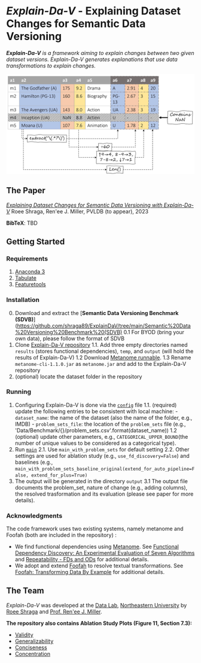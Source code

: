 
# *Explain-Da-V* - Explaining Dataset Changes for Semantic Data Versioning

***Explain-Da-V** is a framework aiming to explain changes between two given dataset versions. Explain-Da-V generates explanations that use data transformations to explain changes.*

<p align="center">
<img src ="/example_table_annotated.jpg">
</p>



## The Paper
[*Explaining Dataset Changes for Semantic Data Versioning with Explain-Da-V*](https://github.com/shraga89/ExplainDaV/blob/main/Explain_Da_V_TR.pdf)
Roee Shraga, Ren\'ee J. Miller, PVLDB (to appear), 2023

**BibTeX**:
TBD

## Getting Started

### Requirements
1. [Anaconda 3](https://www.anaconda.com/download/)
2. [Tabulate](https://pypi.org/project/tabulate/)
3. [Featuretools](https://www.featuretools.com/)

### Installation

 0. Download and extract the [**Semantic Data Versioning Benchmark (SDVB)**](https://github.com/shraga89/ExplainDaV/tree/main/Semantic%20Data%20Versioning%20Benchmark%20(SDVB)
	0.1 For BYOD (bring your own data), please follow the format of SDVB
 1. Clone [Explain-Da-V repository](https://github.com/shraga89/ExplainDaV/tree/main/Explain-Da-V)
	 1.1. Add three empty directories named `results` (stores functional dependencies), `temp`, and `output` (will hold the results of Explain-Da-V)
	 1.2 Download [Metanome runnable](https://github.com/sekruse/metanome-cli/releases).
	 1.3 Rename `metanome-cli-1.1.0.jar` as `metanome.jar` and add to the Explain-Da-V repository
2. (optional) locate the dataset folder in the repository

### Running

 1. Configuring Explain-Da-V is done via the [`config`](https://github.com/shraga89/ExplainDaV/blob/main/Explain-Da-V/config.py) file
	 1.1. (required) update the following entries to be consistent with local machine:
		 - `dataset_name`: the name of the dataset (also the name of the folder, e.g., IMDB)
		 - `problem_sets_file`: the location of the `problem_sets` file (e.g., 'Data/Benchmark/{}/problem_sets.csv'.format(dataset_name))
	1.2 (optional) update other parameters, e.g., `CATEGORICAL_UPPER_BOUND`(the number of unique values to be considered as a categorical type).
2. Run [`main`](https://github.com/shraga89/ExplainDaV/blob/main/Explain-Da-V/main.py)
	2.1. Use `main_with_problem_sets` for default setting
	2.2. Other settings are used for ablation study (e.g., `use_fd_discovery=False`) and baselines (e.g., `main_with_problem_sets_baseline_original(extend_for_auto_pipeline=False, extend_for_plus=True)`
3. The output will be generated in the directory `output`
	3.1 The output file documents the problem_set, nature of change (e.g., adding columns), the resolved trasformation and its evaluation (please see paper for more details).
		  

### Acknowledgments
The code framework uses two existing systems, namely metanome and Foofah (both are included in the repository) :
* We find functional dependencies using [Metanome](https://hpi.de/naumann/projects/data-profiling-and-analytics/metanome-data-profiling.html). See [Functional Dependency Discovery: An Experimental Evaluation of Seven Algorithms](https://dl.acm.org/doi/pdf/10.14778/2794367.2794377) and [Repeatability - FDs and ODs](https://hpi.de/naumann/projects/repeatability/data-profiling/fds.html) for additional details.
* We adopt and extend [Foofah](https://github.com/umich-dbgroup/foofah) to resolve textual transformations. See [Foofah: Transforming Data By Example](https://dl.acm.org/doi/pdf/10.1145/3035918.3064034) for additional details.


## The Team
*Explain-Da-V* was developed at the [Data Lab](https://db.khoury.northeastern.edu/), [Northeastern University](https://www.northeastern.edu/) by [Roee Shraga](https://sites.google.com/view/roee-shraga/) and [Prof. Ren\'ee J. Miller](https://www.khoury.northeastern.edu/people/renee-miller/).

**The repository also contains Ablation Study Plots (Figure 11, Section 7.3):**
* [Validity](https://github.com/shraga89/ExplainDaV/blob/main/Figures/validity_ablation.pdf)
* [Generalizability](https://github.com/shraga89/ExplainDaV/blob/main/Figures/generalizability_ablation.pdf)
* [Conciseness](https://github.com/shraga89/ExplainDaV/blob/main/Figures/conciseness_ablation.pdf)
* [Concentration](https://github.com/shraga89/ExplainDaV/blob/main/Figures/concentration_ablation.pdf)

